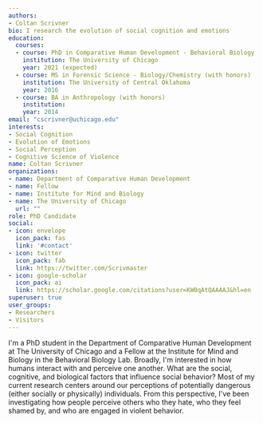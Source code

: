 ```yaml
---
authors:
- Coltan Scrivner
bio: I research the evolution of social cognition and emotions
education:
  courses:
  - course: PhD in Comparative Human Development - Behavioral Biology
    institution: The University of Chicago
    year: 2021 (expected)
  - course: MS in Forensic Science - Biology/Chemistry (with honors)
    institution: The University of Central Oklahoma
    year: 2016
  - course: BA in Anthropology (with honors)
    institution:
    year: 2014
email: "cscrivner@uchicago.edu"
interests:
- Social Cognition
- Evolution of Emotions
- Social Perception
- Cognitive Science of Violence
name: Coltan Scrivner
organizations:
- name: Department of Comparative Human Development
- name: Fellow
- name: Institute for Mind and Biology
- name: The University of Chicago
  url: ""
role: PhD Candidate
social:
- icon: envelope
  icon_pack: fas
  link: '#contact'
- icon: twitter
  icon_pack: fab
  link: https://twitter.com/Scrivmaster
- icon: google-scholar
  icon_pack: ai
  link: https://scholar.google.com/citations?user=KW0qAtQAAAAJ&hl=en
superuser: true
user_groups:
- Researchers
- Visitors
---
```


I'm a PhD student in the Department of Comparative Human Development at The University of Chicago and a Fellow at the Institute for Mind and Biology in the Behavioral Biology Lab. Broadly, I'm interested in how humans interact with and perceive one another. What are the social, cognitive, and biological factors that influence social behavior? Most of my current research centers around our perceptions of potentially dangerous (either socially or physically) individuals. From this perspective, I've been investigating how people perceive others who they hate, who they feel shamed by, and who are engaged in violent behavior. 
 
